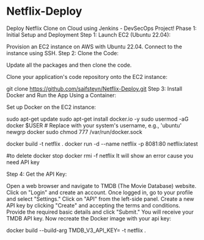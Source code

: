 # Netflix-Deploy

Deploy Netflix Clone on Cloud using Jenkins - DevSecOps Project!
Phase 1: Initial Setup and Deployment
Step 1: Launch EC2 (Ubuntu 22.04):

Provision an EC2 instance on AWS with Ubuntu 22.04.
Connect to the instance using SSH.
Step 2: Clone the Code:

Update all the packages and then clone the code.

Clone your application's code repository onto the EC2 instance:

git clone https://github.com/saifsteyn/Netflix-Deploy.git
Step 3: Install Docker and Run the App Using a Container:

Set up Docker on the EC2 instance:


sudo apt-get update
sudo apt-get install docker.io -y
sudo usermod -aG docker $USER  # Replace with your system's username, e.g., 'ubuntu'
newgrp docker
sudo chmod 777 /var/run/docker.sock

docker build -t netflix .
docker run -d --name netflix -p 8081:80 netflix:latest

#to delete
docker stop <containerid>
docker rmi -f netflix
It will show an error cause you need API key

Step 4: Get the API Key:

Open a web browser and navigate to TMDB (The Movie Database) website.
Click on "Login" and create an account.
Once logged in, go to your profile and select "Settings."
Click on "API" from the left-side panel.
Create a new API key by clicking "Create" and accepting the terms and conditions.
Provide the required basic details and click "Submit."
You will receive your TMDB API key.
Now recreate the Docker image with your api key:

docker build --build-arg TMDB_V3_API_KEY=<your-api-key> -t netflix .

